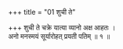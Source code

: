 +++
title = "01 शुची ते"

+++
शुची ते चक्रे यात्या व्यानो अक्ष आहतः ।  
अनो मनस्मयं सूर्यारोहत् प्रयती पतिम् ॥ १ ॥
